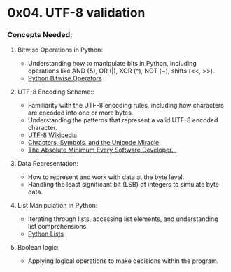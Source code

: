 # 0x04. UTF-8 validation

### Concepts Needed:

1. Bitwise Operations in Python:

   - Understanding how to manipulate bits in Python, including operations like AND (&), OR (|), XOR (^), NOT (~), shifts (<<, >>).
   - [Python Bitwise Operators](https://wiki.python.org/moin/BitwiseOperators)

2. UTF-8 Encoding Scheme::

   - Familiarity with the UTF-8 encoding rules, including how characters are encoded into one or more bytes.
   - Understanding the patterns that represent a valid UTF-8 encoded character.
   - [UTF-8 Wikipedia](https://en.wikipedia.org/wiki/UTF-8)
   - [Chracters, Symbols, and the Unicode Miracle](https://www.youtube.com/watch?v=MijmeoH9LT4)
   - [The Absolute Minimum Every Software Developer...](https://www.joelonsoftware.com/2003/10/08/the-absolute-minimum-every-software-developer-absolutely-positively-must-know-about-unicode-and-character-sets-no-excuses/)

3. Data Representation:

   - How to represent and work with data at the byte level.
   - Handling the least significant bit (LSB) of integers to simulate byte data.

4. List Manipulation in Python:

   - Iterating through lists, accessing list elements, and understanding list comprehensions.
   - [Python Lists](https://docs.python.org/3/tutorial/datastructures.html#more-on-lists)

5. Boolean logic:
   - Applying logical operations to make decisions within the program.
